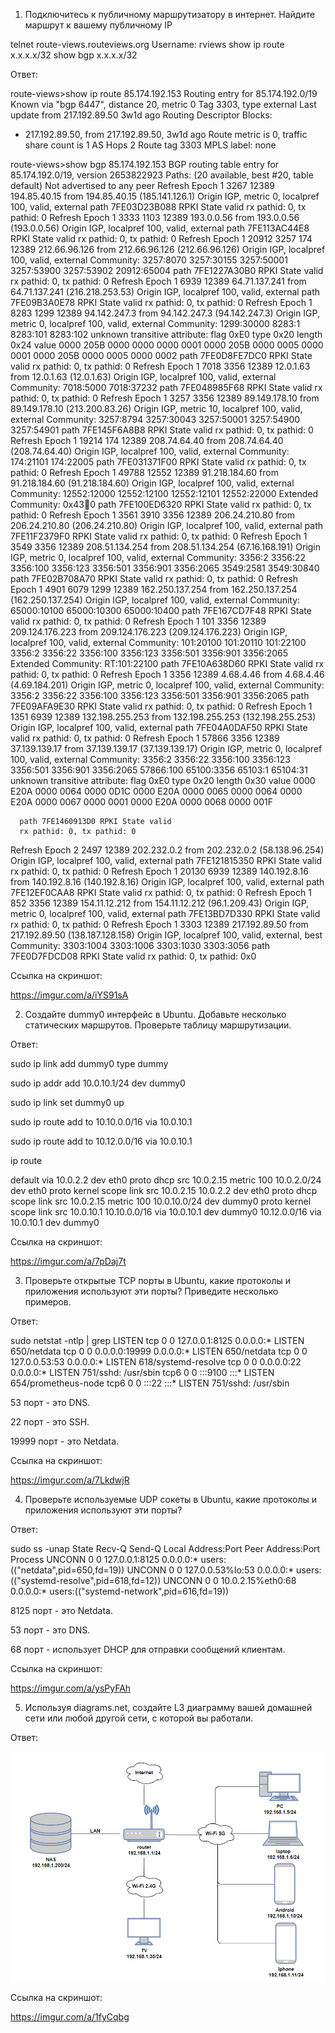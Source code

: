 1. Подключитесь к публичному маршрутизатору в интернет. Найдите маршрут к вашему публичному IP

telnet route-views.routeviews.org
Username: rviews
show ip route x.x.x.x/32
show bgp x.x.x.x/32

Ответ:

route-views>show ip route 85.174.192.153
Routing entry for 85.174.192.0/19
  Known via "bgp 6447", distance 20, metric 0
  Tag 3303, type external
  Last update from 217.192.89.50 3w1d ago
  Routing Descriptor Blocks:
  * 217.192.89.50, from 217.192.89.50, 3w1d ago
      Route metric is 0, traffic share count is 1
      AS Hops 2
      Route tag 3303
      MPLS label: none

route-views>show bgp 85.174.192.153
BGP routing table entry for 85.174.192.0/19, version 2653822923
Paths: (20 available, best #20, table default)
  Not advertised to any peer
  Refresh Epoch 1
  3267 12389
    194.85.40.15 from 194.85.40.15 (185.141.126.1)
      Origin IGP, metric 0, localpref 100, valid, external
      path 7FE03D23B088 RPKI State valid
      rx pathid: 0, tx pathid: 0
  Refresh Epoch 1
  3333 1103 12389
    193.0.0.56 from 193.0.0.56 (193.0.0.56)
      Origin IGP, localpref 100, valid, external
      path 7FE113AC44E8 RPKI State valid
      rx pathid: 0, tx pathid: 0
  Refresh Epoch 1
  20912 3257 174 12389
    212.66.96.126 from 212.66.96.126 (212.66.96.126)
      Origin IGP, localpref 100, valid, external
      Community: 3257:8070 3257:30155 3257:50001 3257:53900 3257:53902 20912:65004
      path 7FE1227A30B0 RPKI State valid
      rx pathid: 0, tx pathid: 0
  Refresh Epoch 1
  6939 12389
    64.71.137.241 from 64.71.137.241 (216.218.253.53)
      Origin IGP, localpref 100, valid, external
      path 7FE09B3A0E78 RPKI State valid
      rx pathid: 0, tx pathid: 0
  Refresh Epoch 1
  8283 1299 12389
    94.142.247.3 from 94.142.247.3 (94.142.247.3)
      Origin IGP, metric 0, localpref 100, valid, external
      Community: 1299:30000 8283:1 8283:101 8283:102
      unknown transitive attribute: flag 0xE0 type 0x20 length 0x24
        value 0000 205B 0000 0000 0000 0001 0000 205B
              0000 0005 0000 0001 0000 205B 0000 0005
              0000 0002
      path 7FE0D8FE7DC0 RPKI State valid
      rx pathid: 0, tx pathid: 0
  Refresh Epoch 1
  7018 3356 12389
    12.0.1.63 from 12.0.1.63 (12.0.1.63)
      Origin IGP, localpref 100, valid, external
      Community: 7018:5000 7018:37232
      path 7FE048985F68 RPKI State valid
      rx pathid: 0, tx pathid: 0
  Refresh Epoch 1
  3257 3356 12389
    89.149.178.10 from 89.149.178.10 (213.200.83.26)
      Origin IGP, metric 10, localpref 100, valid, external
      Community: 3257:8794 3257:30043 3257:50001 3257:54900 3257:54901
      path 7FE145F6A8B8 RPKI State valid
      rx pathid: 0, tx pathid: 0
  Refresh Epoch 1
  19214 174 12389
    208.74.64.40 from 208.74.64.40 (208.74.64.40)
      Origin IGP, localpref 100, valid, external
      Community: 174:21101 174:22005
      path 7FE031371F00 RPKI State valid
      rx pathid: 0, tx pathid: 0
  Refresh Epoch 1
  49788 12552 12389
    91.218.184.60 from 91.218.184.60 (91.218.184.60)
      Origin IGP, localpref 100, valid, external
      Community: 12552:12000 12552:12100 12552:12101 12552:22000
      Extended Community: 0x43:100:0
      path 7FE100ED6320 RPKI State valid
      rx pathid: 0, tx pathid: 0
  Refresh Epoch 1
  3561 3910 3356 12389
    206.24.210.80 from 206.24.210.80 (206.24.210.80)
      Origin IGP, localpref 100, valid, external
      path 7FE11F2379F0 RPKI State valid
      rx pathid: 0, tx pathid: 0
  Refresh Epoch 1
  3549 3356 12389
    208.51.134.254 from 208.51.134.254 (67.16.168.191)
      Origin IGP, metric 0, localpref 100, valid, external
      Community: 3356:2 3356:22 3356:100 3356:123 3356:501 3356:901 3356:2065 3549:2581 3549:30840
      path 7FE02B708A70 RPKI State valid
      rx pathid: 0, tx pathid: 0
  Refresh Epoch 1
  4901 6079 1299 12389
    162.250.137.254 from 162.250.137.254 (162.250.137.254)
      Origin IGP, localpref 100, valid, external
      Community: 65000:10100 65000:10300 65000:10400
      path 7FE167CD7F48 RPKI State valid
      rx pathid: 0, tx pathid: 0
  Refresh Epoch 1
  101 3356 12389
    209.124.176.223 from 209.124.176.223 (209.124.176.223)
      Origin IGP, localpref 100, valid, external
      Community: 101:20100 101:20110 101:22100 3356:2 3356:22 3356:100 3356:123 3356:501 3356:901 3356:2065
      Extended Community: RT:101:22100
      path 7FE10A638D60 RPKI State valid
      rx pathid: 0, tx pathid: 0
  Refresh Epoch 1
  3356 12389
    4.68.4.46 from 4.68.4.46 (4.69.184.201)
      Origin IGP, metric 0, localpref 100, valid, external
      Community: 3356:2 3356:22 3356:100 3356:123 3356:501 3356:901 3356:2065
      path 7FE09AFA9E30 RPKI State valid
      rx pathid: 0, tx pathid: 0
  Refresh Epoch 1
  1351 6939 12389
    132.198.255.253 from 132.198.255.253 (132.198.255.253)
      Origin IGP, localpref 100, valid, external
      path 7FE04A0DAF50 RPKI State valid
      rx pathid: 0, tx pathid: 0
  Refresh Epoch 1
  57866 3356 12389
    37.139.139.17 from 37.139.139.17 (37.139.139.17)
      Origin IGP, metric 0, localpref 100, valid, external
      Community: 3356:2 3356:22 3356:100 3356:123 3356:501 3356:901 3356:2065 57866:100 65100:3356 65103:1 65104:31
      unknown transitive attribute: flag 0xE0 type 0x20 length 0x30
        value 0000 E20A 0000 0064 0000 0D1C 0000 E20A
              0000 0065 0000 0064 0000 E20A 0000 0067
              0000 0001 0000 E20A 0000 0068 0000 001F

      path 7FE1460913D0 RPKI State valid
      rx pathid: 0, tx pathid: 0
  Refresh Epoch 2
  2497 12389
    202.232.0.2 from 202.232.0.2 (58.138.96.254)
      Origin IGP, localpref 100, valid, external
      path 7FE121815350 RPKI State valid
      rx pathid: 0, tx pathid: 0
  Refresh Epoch 1
  20130 6939 12389
    140.192.8.16 from 140.192.8.16 (140.192.8.16)
      Origin IGP, localpref 100, valid, external
      path 7FE12EF0CAA8 RPKI State valid
      rx pathid: 0, tx pathid: 0
  Refresh Epoch 1
  852 3356 12389
    154.11.12.212 from 154.11.12.212 (96.1.209.43)
      Origin IGP, metric 0, localpref 100, valid, external
      path 7FE13BD7D330 RPKI State valid
      rx pathid: 0, tx pathid: 0
  Refresh Epoch 1
  3303 12389
    217.192.89.50 from 217.192.89.50 (138.187.128.158)
      Origin IGP, localpref 100, valid, external, best
      Community: 3303:1004 3303:1006 3303:1030 3303:3056
      path 7FE0D7FDCD08 RPKI State valid
      rx pathid: 0, tx pathid: 0x0

Ссылка на скриншот:

https://imgur.com/a/iYS91sA

2. Создайте dummy0 интерфейс в Ubuntu. Добавьте несколько статических маршрутов. Проверьте таблицу маршрутизации.

Ответ:

sudo ip link add dummy0 type dummy

sudo ip addr add 10.0.10.1/24 dev dummy0

sudo ip link set dummy0 up

sudo ip route add to 10.10.0.0/16 via 10.0.10.1

sudo ip route add to 10.12.0.0/16 via 10.0.10.1

ip route

default via 10.0.2.2 dev eth0 proto dhcp src 10.0.2.15 metric 100
10.0.2.0/24 dev eth0 proto kernel scope link src 10.0.2.15
10.0.2.2 dev eth0 proto dhcp scope link src 10.0.2.15 metric 100
10.0.10.0/24 dev dummy0 proto kernel scope link src 10.0.10.1
10.10.0.0/16 via 10.0.10.1 dev dummy0
10.12.0.0/16 via 10.0.10.1 dev dummy0

Ссылка на скриншот:

https://imgur.com/a/7pDaj7t

3. Проверьте открытые TCP порты в Ubuntu, какие протоколы и приложения используют эти порты? Приведите несколько примеров.

Ответ:

sudo netstat -ntlp | grep LISTEN
tcp        0      0 127.0.0.1:8125          0.0.0.0:*               LISTEN      650/netdata
tcp        0      0 0.0.0.0:19999           0.0.0.0:*               LISTEN      650/netdata
tcp        0      0 127.0.0.53:53           0.0.0.0:*               LISTEN      618/systemd-resolve
tcp        0      0 0.0.0.0:22              0.0.0.0:*               LISTEN      751/sshd: /usr/sbin
tcp6       0      0 :::9100                 :::*                    LISTEN      654/prometheus-node
tcp6       0      0 :::22                   :::*                    LISTEN      751/sshd: /usr/sbin

53 порт - это DNS.

22 порт - это SSH.

19999 порт - это Netdata.

Ссылка на скриншот:

https://imgur.com/a/7LkdwjR

4. Проверьте используемые UDP сокеты в Ubuntu, какие протоколы и приложения используют эти порты?

Ответ:

sudo ss -unap
State         Recv-Q       Send-Q        Local Address:Port             Peer Address:Port              Process
UNCONN        0            0             127.0.0.1:8125                 0.0.0.0:*                      users:(("netdata",pid=650,fd=19))
UNCONN        0            0             127.0.0.53%lo:53               0.0.0.0:*                      users:(("systemd-resolve",pid=618,fd=12))
UNCONN        0            0             10.0.2.15%eth0:68              0.0.0.0:*                      users:(("systemd-network",pid=616,fd=19))

8125 порт - это Netdata.

53 порт - это DNS.

68 порт - использует DHCP для отправки сообщений клиентам.

Ссылка на скриншот:

https://imgur.com/a/ysPyFAh

5. Используя diagrams.net, создайте L3 диаграмму вашей домашней сети или любой другой сети, с которой вы работали.

Ответ:

![](Screenshots/diagrams.png)

Ссылка на скриншот:

https://imgur.com/a/1fyCqbg
